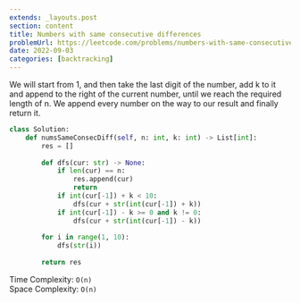 ```yaml
---
extends: _layouts.post
section: content
title: Numbers with same consecutive differences
problemUrl: https://leetcode.com/problems/numbers-with-same-consecutive-differences/
date: 2022-09-03
categories: [backtracking]
---
```


We will start from 1, and then take the last digit of the number, add k to it and append to the right of the current number, until we reach the required length of n. We append every number on the way to our result and finally return it.

```python
class Solution:
    def numsSameConsecDiff(self, n: int, k: int) -> List[int]:
        res = []
        
        def dfs(cur: str) -> None:
            if len(cur) == n:
                res.append(cur)
                return
            if int(cur[-1]) + k < 10:
                dfs(cur + str(int(cur[-1]) + k))
            if int(cur[-1]) - k >= 0 and k != 0:
                dfs(cur + str(int(cur[-1]) - k))
        
        for i in range(1, 10):
            dfs(str(i))
        
        return res
```

Time Complexity: `O(n)` <br/>
Space Complexity: `O(n)`